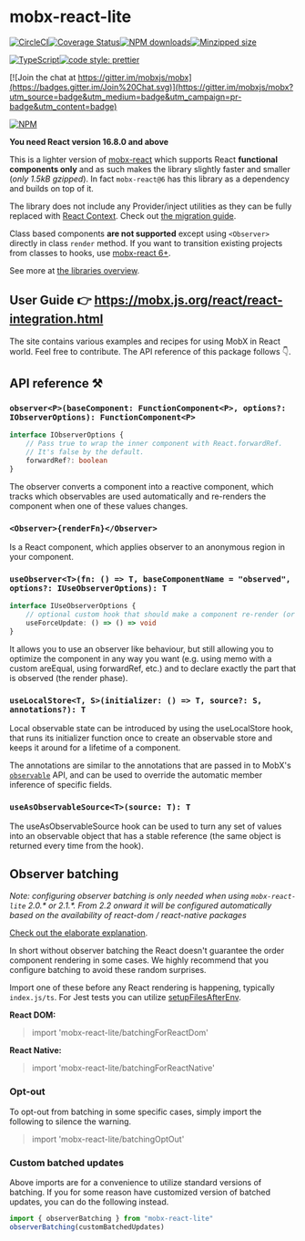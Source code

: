 # mobx-react-lite

[![CircleCI](https://circleci.com/gh/mobxjs/mobx-react-lite.svg?style=svg)](https://circleci.com/gh/mobxjs/mobx-react-lite)[![Coverage Status](https://coveralls.io/repos/github/mobxjs/mobx-react-lite/badge.svg)](https://coveralls.io/github/mobxjs/mobx-react-lite)[![NPM downloads](https://img.shields.io/npm/dm/mobx-react-lite.svg?style=flat)](https://npmjs.com/package/mobx-react-lite)[![Minzipped size](https://img.shields.io/bundlephobia/minzip/mobx-react-lite.svg)](https://bundlephobia.com/result?p=mobx-react-lite)

[![TypeScript](https://badges.frapsoft.com/typescript/code/typescript.svg?v=101)](https://github.com/ellerbrock/typescript-badges/)[![code style: prettier](https://img.shields.io/badge/code_style-prettier-ff69b4.svg)](https://github.com/prettier/prettier)

[![Join the chat at https://gitter.im/mobxjs/mobx](https://badges.gitter.im/Join%20Chat.svg)](https://gitter.im/mobxjs/mobx?utm_source=badge&utm_medium=badge&utm_campaign=pr-badge&utm_content=badge)

[![NPM](https://nodei.co/npm/mobx-react-lite.png)](https://www.npmjs.com/package/mobx-react-lite)

**You need React version 16.8.0 and above**

This is a lighter version of [mobx-react](https://github.com/mobxjs/mobx-react) which supports React **functional components only** and as such makes the library slightly faster and smaller (_only 1.5kB gzipped_). In fact `mobx-react@6` has this library as a dependency and builds on top of it.

The library does not include any Provider/inject utilities as they can be fully replaced with [React Context](https://mobx-react.js.org/recipes-context). Check out [the migration guide](https://mobx-react.js.org/recipes-migration).

Class based components **are not supported** except using `<Observer>` directly in class `render` method. If you want to transition existing projects from classes to hooks, use [mobx-react 6+](https://github.com/mobxjs/mobx-react).

See more at [the libraries overview](https://mobx-react.js.org/libraries).

## User Guide 👉 https://mobx.js.org/react/react-integration.html

The site contains various examples and recipes for using MobX in React world. Feel free to contribute. The API reference of this package follows 👇.

## API reference ⚒

### **`observer<P>(baseComponent: FunctionComponent<P>, options?: IObserverOptions): FunctionComponent<P>`**

```ts
interface IObserverOptions {
    // Pass true to wrap the inner component with React.forwardRef.
    // It's false by the default.
    forwardRef?: boolean
}
```

The observer converts a component into a reactive component, which tracks which observables are used automatically and re-renders the component when one of these values changes.

### **`<Observer>{renderFn}</Observer>`**

Is a React component, which applies observer to an anonymous region in your component.

### **`useObserver<T>(fn: () => T, baseComponentName = "observed", options?: IUseObserverOptions): T`**

```ts
interface IUseObserverOptions {
    // optional custom hook that should make a component re-render (or not) upon changes
    useForceUpdate: () => () => void
}
```

It allows you to use an observer like behaviour, but still allowing you to optimize the component in any way you want (e.g. using memo with a custom areEqual, using forwardRef, etc.) and to declare exactly the part that is observed (the render phase).

### **`useLocalStore<T, S>(initializer: () => T, source?: S, annotations?): T`**

Local observable state can be introduced by using the useLocalStore hook, that runs its initializer function once to create an observable store and keeps it around for a lifetime of a component.

The annotations are similar to the annotations that are passed in to MobX's [`observable`](https://mobx.js.org/observable.html#available-annotations) API, and can be used to override the automatic member inference of specific fields.

### **`useAsObservableSource<T>(source: T): T`**

The useAsObservableSource hook can be used to turn any set of values into an observable object that has a stable reference (the same object is returned every time from the hook).

## Observer batching

_Note: configuring observer batching is only needed when using `mobx-react-lite` 2.0.* or 2.1.*. From 2.2 onward it will be configured automatically based on the availability of react-dom / react-native packages_

[Check out the elaborate explanation](https://github.com/mobxjs/mobx-react/pull/787#issuecomment-573599793).

In short without observer batching the React doesn't guarantee the order component rendering in some cases. We highly recommend that you configure batching to avoid these random surprises.

Import one of these before any React rendering is happening, typically `index.js/ts`. For Jest tests you can utilize [setupFilesAfterEnv](https://jestjs.io/docs/en/configuration#setupfilesafterenv-array).

**React DOM:**

> import 'mobx-react-lite/batchingForReactDom'

**React Native:**

> import 'mobx-react-lite/batchingForReactNative'

### Opt-out

To opt-out from batching in some specific cases, simply import the following to silence the warning.

> import 'mobx-react-lite/batchingOptOut'

### Custom batched updates

Above imports are for a convenience to utilize standard versions of batching. If you for some reason have customized version of batched updates, you can do the following instead.

```js
import { observerBatching } from "mobx-react-lite"
observerBatching(customBatchedUpdates)
```
